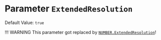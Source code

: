 # Parameter `ExtendedResolution`
Default Value: `true`

!!! WARNING
    This parameter got replaced by [`NUMBER.ExtendedResolution`](../Parameters/#PostProcessing-NUMBER.ExtendedResolution)!

